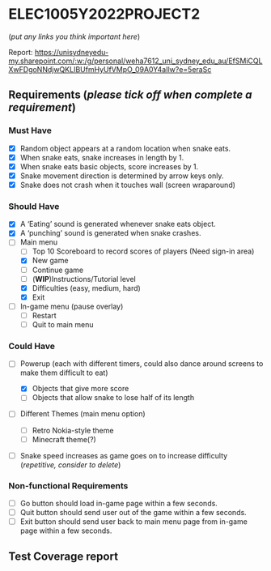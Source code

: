 # ELEC1005Y2022PROJECT2

(*put any links you think important here*)

Report: https://unisydneyedu-my.sharepoint.com/:w:/g/personal/weha7612_uni_sydney_edu_au/EfSMiCQLXwFDgoNNdjwQKLIBUfmHyUfVMpO_09A0Y4aIlw?e=5eraSc


## Requirements (*please tick off when complete a requirement*)
### Must Have 
- [x] Random object appears at a random location when snake eats. 
- [x] When snake eats, snake increases in length by 1. 
- [x] When snake eats basic objects, score increases by 1. 
- [x] Snake movement direction is determined by arrow keys only. 
- [x] Snake does not crash when it touches wall (screen wraparound) 

### Should Have 
- [x] A ‘Eating’ sound is generated whenever snake eats object. 
- [x] A ‘punching’ sound is generated when snake crashes. 
- [ ] Main menu 
	- [ ] Top 10 Scoreboard to record scores of players (Need sign-in area) 
	- [x] New game 
	- [ ] Continue game 
	- [ ] (**WIP**)Instructions/Tutorial level 
	- [x] Difficulties (easy, medium, hard) 
	- [x] Exit 
- [ ] In-game menu (pause overlay) 
	- [ ] Restart 
	- [ ] Quit to main menu 

### Could Have 
- [ ] Powerup (each with different timers, could also dance around screens to make them difficult to eat) 
	- [x] Objects that give more score  
	- [ ] Objects that allow snake to lose half of its length 
- [ ] Different Themes (main menu option) 
	- [ ] Retro Nokia-style theme 
	- [ ] Minecraft theme(?) 
- [ ] Snake speed increases as game goes on to increase difficulty (*repetitive, consider to delete*) 


### Non-functional Requirements 
- [ ] Go button should load in-game page within a few seconds. 
- [ ] Quit button should send user out of the game within a few seconds. 
- [ ] Exit button should send user back to main menu page from in-game page within a few seconds. 

## Test Coverage report


